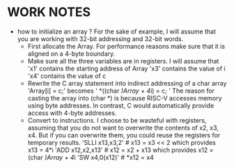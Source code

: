 # WORK NOTES
* how to initialize an array ?
   For the sake of example, I will assume that you are working with 32-bit addressing and 32-bit words.
     - First allocate the Array. For performance reasons make sure that it is aligned on a 4-byte boundary.
     - Make sure all the three variables are in registers.
    I will assume that
    'x1' contains the starting address of Array
    'x3' contains the value of i
    'x4' contains the value of c
     - Rewrite the C array statement into indirect addressing of a char array
    'Array[i] = c;'      becomes        ' *((char *)Array + 4*i) = c; '
    The reason for casting the array into (char *) is because RISC-V accesses memory using byte addresses.
    In contrast, C would automatically provide access with 4-byte addresses.
    - Convert to instructions. I choose to be wasteful with registers, assuming that you do not want to overwrite the contents of x2, x3, x4.
    But if you can overwrite them, you could reuse the registers for temporary results.
    'SLLI		x13,x3,2'		# x13 = x3 << 2 which provides x13 = 4*i
    'ADD	   x12,x2,x13'   	# x12 = x2 + x13 which provides x12 = (char *)Array + 4*i
    'SW	   x4,0(x12)'		    # *x12 = x4 

